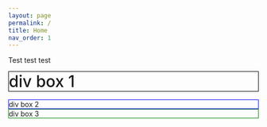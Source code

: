 ```yaml
---
layout: page
permalink: /
title: Home
nav_order: 1
---
```

Test test test 

<div class="row justify-content-sm-center align-items-start d-flex d-sm-block mt-0 mb-3 gx-6">
    <div class="col-sm-4 mt-0 mt-md-0 float-left order-0" style="font-size:2.0rem; padding-top:0; margin-top:0; margin-bottom:0.5em; border:1px solid black; font-weight:500">
div box 1
    </div>
    <div class="col-sm-8 mt-0 mt-md-0 float-right order-1" style="border:1px solid blue;">
div box 2
    </div>
    <div class="col-sm-4 mt-3 mt-md-0 float-left order-last" style="border:1px solid green;">
        div box 3<!--{% include figure.html path="assets/img/profile_picture_oct2022.jpg" title="Profile Picture" class="img-fluid rounded z-depth-1" %}-->
    </div> 
</div>